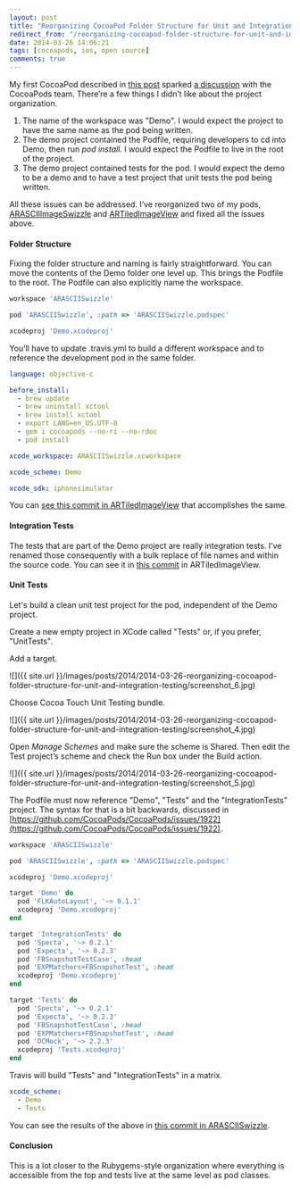 ```yaml
---
layout: post
title: "Reorganizing CocoaPod Folder Structure for Unit and Integration Testing"
redirect_from: "/reorganizing-cocoapod-folder-structure-for-unit-and-integration-testing/"
date: 2014-03-26 14:06:21
tags: [cocoapods, ios, open source]
comments: true
---
```

My first CocoaPod described in [this post](/your-first-cocoapod) sparked [a discussion](https://github.com/CocoaPods/pod-template/issues/25) with the CocoaPods team. There’re a few things I didn’t like about the project organization.

1. The name of the workspace was "Demo". I would expect the project to have the same name as the pod being written.
2. The demo project contained the Podfile, requiring developers to cd into Demo, then run _pod install_. I would expect the Podfile to live in the root of the project.
3. The demo project contained tests for the pod. I would expect the demo to be a demo and to have a test project that unit tests the pod being written.

All these issues can be addressed. I’ve reorganized two of my pods, [ARASCIIImageSwizzle](https://github.com/dblock/ARASCIISwizzle) and [ARTiledImageView](https://github.com/dblock/ARTiledImageView) and fixed all the issues above.

#### Folder Structure

Fixing the folder structure and naming is fairly straightforward. You can move the contents of the Demo folder one level up. This brings the Podfile to the root. The Podfile can also explicitly name the workspace.

```ruby
workspace 'ARASCIISwizzle'

pod 'ARASCIISwizzle', :path => 'ARASCIISwizzle.podspec'

xcodeproj 'Demo.xcodeproj'
```

You’ll have to update .travis.yml to build a different workspace and to reference the development pod in the same folder.

```yaml
language: objective-c

before_install:
  - brew update
  - brew uninstall xctool
  - brew install xctool
  - export LANG=en_US.UTF-8
  - gem i cocoapods --no-ri --no-rdoc
  - pod install

xcode_workspace: ARASCIISwizzle.xcworkspace

xcode_scheme: Demo

xcode_sdk: iphonesimulator
```

You can [see this commit in ARTiledImageView](https://github.com/dblock/ARTiledImageView/commit/9620887d879c3a7251829c6a0027271473ab7069) that accomplishes the same.

#### Integration Tests

The tests that are part of the Demo project are really integration tests. I’ve renamed those consequently with a bulk replace of file names and within the source code. You can see it in [this commit](https://github.com/dblock/ARTiledImageView/commit/5e4fbf975af6b291e3650c85fa00f8b3e89c5735) in ARTiledImageView.

#### Unit Tests

Let's build a clean unit test project for the pod, independent of the Demo project.

Create a new empty project in XCode called "Tests" or, if you prefer, "UnitTests".

Add a target.

![]({{ site.url }}/images/posts/2014/2014-03-26-reorganizing-cocoapod-folder-structure-for-unit-and-integration-testing/screenshot_6.jpg)

Choose Cocoa Touch Unit Testing bundle.

![]({{ site.url }}/images/posts/2014/2014-03-26-reorganizing-cocoapod-folder-structure-for-unit-and-integration-testing/screenshot_4.jpg)

Open _Manage Schemes_ and make sure the scheme is Shared. Then edit the Test project’s scheme and check the Run box under the Build action.

![]({{ site.url }}/images/posts/2014/2014-03-26-reorganizing-cocoapod-folder-structure-for-unit-and-integration-testing/screenshot_5.jpg)

The Podfile must now reference "Demo", "Tests" and the "IntegrationTests" project. The syntax for that is a bit backwards, discussed in [https://github.com/CocoaPods/CocoaPods/issues/1922](https://github.com/CocoaPods/CocoaPods/issues/1922).

```ruby
workspace 'ARASCIISwizzle'

pod 'ARASCIISwizzle', :path => 'ARASCIISwizzle.podspec'

xcodeproj 'Demo.xcodeproj'

target 'Demo' do
  pod 'FLKAutoLayout', '~> 0.1.1'
  xcodeproj 'Demo.xcodeproj'
end

target 'IntegrationTests' do
  pod 'Specta', '~> 0.2.1'
  pod 'Expecta', '~> 0.2.3'
  pod 'FBSnapshotTestCase', :head
  pod 'EXPMatchers+FBSnapshotTest', :head
  xcodeproj 'Demo.xcodeproj'
end

target 'Tests' do
  pod 'Specta', '~> 0.2.1'
  pod 'Expecta', '~> 0.2.3'
  pod 'FBSnapshotTestCase', :head
  pod 'EXPMatchers+FBSnapshotTest', :head
  pod 'OCMock', '~> 2.2.3'
  xcodeproj 'Tests.xcodeproj'
end
```

Travis will build "Tests" and "IntegrationTests" in a matrix.

```yaml
xcode_scheme:
  - Demo
  - Tests
```

You can see the results of the above in [this commit in ARASCIISwizzle](https://github.com/dblock/ARASCIISwizzle/commit/e8b906eb54d46025238b8a95833b51c8549932e3).

#### Conclusion

This is a lot closer to the Rubygems-style organization where everything is accessible from the top and tests live at the same level as pod classes.
